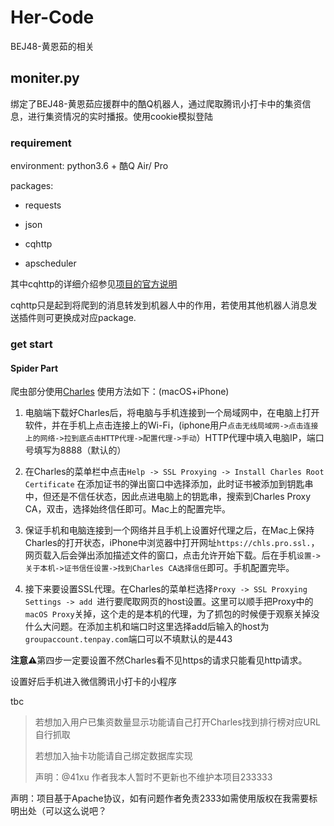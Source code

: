 # Her-Code
BEJ48-黄恩茹的相关

## moniter.py

绑定了BEJ48-黄恩茹应援群中的酷Q机器人，通过爬取腾讯小打卡中的集资信息，进行集资情况的实时播报。使用cookie模拟登陆

### requirement

environment: python3.6 + 酷Q Air/ Pro 

packages:

- requests

- json

- cqhttp

- apscheduler

其中cqhttp的详细介绍参见[项目的官方说明](https://github.com/richardchien/python-cqhttp)

cqhttp只是起到将爬到的消息转发到机器人中的作用，若使用其他机器人消息发送插件则可更换成对应package.

### get start


#### Spider Part

爬虫部分使用[Charles](https://www.charlesproxy.com/) 使用方法如下：(macOS+iPhone)

1. 电脑端下载好Charles后，将电脑与手机连接到一个局域网中，在电脑上打开软件，并在手机上点击连接上的Wi-Fi，(iphone用户`点击无线局域网->点击连接上的网络->拉到底点击HTTP代理->配置代理->手动`）HTTP代理中填入电脑IP，端口号填写为8888（默认的）

2. 在Charles的菜单栏中点击`Help -> SSL Proxying -> Install Charles Root Certificate` 在添加证书的弹出窗口中选择添加，此时证书被添加到钥匙串中，但还是不信任状态，因此点进电脑上的钥匙串，搜索到Charles Proxy CA，双击，选择始终信任即可。Mac上的配置完毕。

3. 保证手机和电脑连接到一个网络并且手机上设置好代理之后，在Mac上保持Charles的打开状态，iPhone中浏览器中打开网址`https://chls.pro.ssl.`，网页载入后会弹出添加描述文件的窗口，点击允许开始下载。后在手机`设置->关于本机->证书信任设置->找到Charles CA选择信任`即可。手机配置完毕。

4. 接下来要设置SSL代理。在Charles的菜单栏选择`Proxy -> SSL Proxying Settings -> add `进行要爬取网页的host设置。这里可以顺手把Proxy中的`macOS Proxy`关掉，这个走的是本机的代理，为了抓包的时候便于观察关掉没什么大问题。在添加主机和端口时这里选择add后输入的host为`groupaccount.tenpay.com`端口可以不填默认的是443

**注意⚠️**第四步一定要设置不然Charles看不见https的请求只能看见http请求。

设置好后手机进入微信腾讯小打卡的小程序

tbc

> 若想加入用户已集资数量显示功能请自己打开Charles找到排行榜对应URL自行抓取
>
> 若想加入抽卡功能请自己绑定数据库实现
>
> 声明：@41xu 作者我本人暂时不更新也不维护本项目233333

声明：项目基于Apache协议，如有问题作者免责2333如需使用版权在我需要标明出处（可以这么说吧？